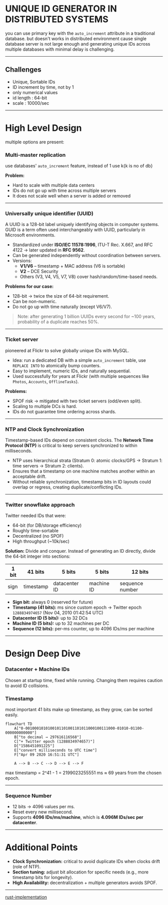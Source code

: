 # UNIQUE ID GENERATOR IN DISTRIBUTED SYSTEMS

you can use primary key with the `auto_increment` attribute in a traditional database.
but doesn't works in distributed environment cause single database server is not large enough and generating unique IDs across multiple databases with minimal delay is challenging.

---

## Challenges

- Unique, Sortable IDs
- ID increment by time, not by 1
- only numerical values
- id length : 64-bit
- scale : 10000/sec

---

# High Level Design

multiple options are present:

### Multi-master replication

use databases' `auto_increment` feature, instead of 1 use k{k is no of db}

**Problem:**

- Hard to scale with multiple data centers
- IDs do not go up with time across multiple servers
- It does not scale well when a server is added or removed

---

### Universally unique identifier (UUID)

A UUID is a 128-bit label uniquely identifying objects in computer systems. GUID is a term often used interchangeably with UUID, particularly in Microsoft environments.

- Standardized under **ISO/IEC 11578:1996**, ITU-T Rec. X.667, and RFC 4122 → later updated in **RFC 9562**.
- Can be generated independently without coordination between servers.
- Versions:
  - **V1/V6** – timestamp + MAC address (V6 is sortable)
  - **V2** – DCE Security
  - Others (V3, V4, V5, V7, V8) cover hash/random/time-based needs.

**Problems for our case:**

- 128-bit → twice the size of 64-bit requirement.
- Can be non-numeric.
- Do not go up with time naturally (except V6/V7).

> Note: after generating 1 billion UUIDs every second for \~100 years, probability of a duplicate reaches 50%.

---

### Ticket server

pioneered at Flickr to solve globally unique IDs with MySQL.

- Idea: run a dedicated DB with a simple `auto_increment` table, use `REPLACE INTO` to atomically bump counters.
- Easy to implement, numeric IDs, and naturally sequential.
- Used successfully for years at Flickr (with multiple sequences like `Photos`, `Accounts`, `OfflineTasks`).

**Problems:**

- SPOF risk → mitigated with two ticket servers (odd/even split).
- Scaling to multiple DCs is hard.
- IDs do not guarantee time ordering across shards.

---

### NTP and Clock Synchronization

Timestamp-based IDs depend on consistent clocks.
The **Network Time Protocol (NTP)** is critical to keep servers synchronized to within milliseconds.

- NTP uses hierarchical strata (Stratum 0: atomic clocks/GPS → Stratum 1: time servers → Stratum 2: clients).
- Ensures that a timestamp on one machine matches another within an acceptable drift.
- Without reliable synchronization, timestamp bits in ID layouts could overlap or regress, creating duplicate/conflicting IDs.

---

### Twitter snowflake approach

Twitter needed IDs that were:

- 64-bit (for DB/storage efficiency)
- Roughly time-sortable
- Decentralized (no SPOF)
- High throughput (\~10k/sec)

**Solution:**
Divide and conquer. Instead of generating an ID directly, divide the 64-bit integer into sections:

| 1 bit | 41 bits   | 5 bits        | 5 bits     | 12 bits         |
| ----- | --------- | ------------- | ---------- | --------------- |
| sign  | timestamp | datacenter ID | machine ID | sequence number |

- **Sign bit:** always 0 (reserved for future)
- **Timestamp (41 bits):** ms since custom epoch → Twitter epoch `1288834974657` (Nov 04, 2010 01:42:54 UTC)
- **Datacenter ID (5 bits):** up to 32 DCs
- **Machine ID (5 bits):** up to 32 machines per DC
- **Sequence (12 bits):** per-ms counter, up to 4096 IDs/ms per machine

---

# Design Deep Dive

### Datacenter + Machine IDs

Chosen at startup time, fixed while running.
Changing them requires caution to avoid ID collisions.

### Timestamp

most important 41 bits make up timestamp,
as they grow, can be sorted easily.

```mermaid
flowchart TD
    A["0-0010001010100101101001101011000100111000-01010-01100-000000000000"]
    B["to decimal → 297616116568"]
    C["+ Twitter epoch (1288834974657)"]
    D["1586451091225"]
    E["convert milliseconds to UTC time"]
    F["Apr 09 2020 16:51:31 UTC"]

    A --> B --> C --> D --> E --> F
```

max timestamp = 2^41 - 1 = 2199023255551 ms
≈ 69 years from the chosen epoch.

---

### Sequence Number

- 12 bits → 4096 values per ms.
- Reset every new millisecond.
- Supports **4096 IDs/ms/machine**, which is **4.096M IDs/sec per datacenter**.

---

# Additional Points

- **Clock Synchronization:** critical to avoid duplicate IDs when clocks drift (role of NTP).
- **Section tuning:** adjust bit allocation for specific needs (e.g., more timestamp bits for longevity).
- **High Availability:** decentralization + multiple generators avoids SPOF.

---

[rust-implementation](git@github.com:NalinDalal/id-gnrt-rust-impl.git)
